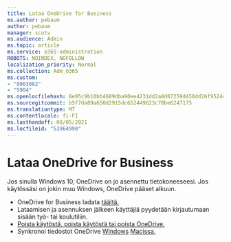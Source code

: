 ```yaml
---
title: Lataa OneDrive for Business
ms.author: pebaum
author: pebaum
manager: scotv
ms.audience: Admin
ms.topic: article
ms.service: o365-administration
ROBOTS: NOINDEX, NOFOLLOW
localization_priority: Normal
ms.collection: Adm_O365
ms.custom:
- "9003082"
- "5904"
ms.openlocfilehash: 8e95c9b10bb4689dba90ee4231dd2a8d07259d450dd26f952446edb6ef89eb8b
ms.sourcegitcommit: b5f7da89a650d2915dc652449623c78be6247175
ms.translationtype: MT
ms.contentlocale: fi-FI
ms.lasthandoff: 08/05/2021
ms.locfileid: "53964990"
---
```

# <a name="download-onedrive-for-business"></a>Lataa OneDrive for Business

Jos sinulla Windows 10, OneDrive on jo asennettu tietokoneeseesi. Jos käytössäsi on jokin muu Windows, OneDrive pääset alkuun.

- OneDrive for Business ladata [täältä.](https://www.microsoft.com/microsoft-365/onedrive/download)
- Lataamisen ja asennuksen jälkeen käyttäjiä pyydetään kirjautumaan sisään työ- tai koulutiliin.
- [Poista käytöstä, poista käytöstä tai poista OneDrive.](https://support.microsoft.com/office/turn-off-disable-or-uninstall-onedrive-f32a17ce-3336-40fe-9c38-6efb09f944b0)
- Synkronoi tiedostot OneDrive [Windows](https://support.microsoft.com/office/615391c4-2bd3-4aae-a42a-858262e42a49) [Macissa.](https://support.microsoft.com/office/d11b9f29-00bb-4172-be39-997da46f913f)
